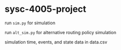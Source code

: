# sysc-4005-project

run `sim.py` for simulation

run `alt_sim.py` for alternative routing policy simulation

simulation time, events, and state data in data.csv
